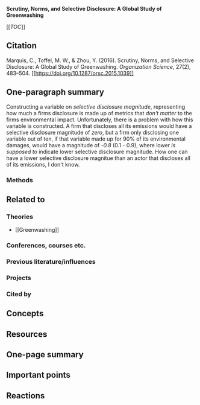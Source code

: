 **Scrutiny, Norms, and Selective Disclosure: A Global Study of Greenwashing**

[[_TOC_]]

## Citation

Marquis, C., Toffel, M. W., & Zhou, Y. (2016). Scrutiny, Norms, and Selective Disclosure: A Global Study of Greenwashing. *Organization Science*, 27(2), 483–504. [[https://doi.org/10.1287/orsc.2015.1039]]

## One-paragraph summary

Constructing a variable on *selective disclosure magnitude*, representing how much a firms disclosure is made up of metrics that *don't matter* to the firms environmental impact. Unfortunately, there is a problem with how this variable is constructed. A firm that discloses all its emissions would have a selective disclosure magnitude of _zero_, but a firm only disclosing one variable out of ten, if that variable made up for 90% of its environmental damages, would have a magnitude of _-0.8_ (0.1 - 0.9), where lower *is supposed to* indicate lower selective disclosure magnitude. How one can have a lower selective disclosure magnitue than an actor that discloses all of its emissions, I don't know.

### Methods

## Related to

### Theories
* [[Greenwashing]]

### Conferences, courses etc.

### Previous literature/influences

### Projects

### Cited by

## Concepts

## Resources

## One-page summary

## Important points

## Reactions